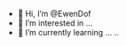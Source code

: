 - 👋 Hi, I’m @EwenDof
- 👀 I’m interested in ...
- 🌱 I’m currently learning ...
..

<!---
EwenDof/EwenDof is a ✨ special ✨ repository because its `README.md` (this file) appears on your GitHub profile.
You can click the Preview link to take a look at your changes.
--->
